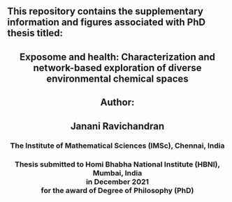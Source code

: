 <h2> This repository contains the supplementary information and figures associated with PhD thesis titled: </h2>
<h2 align="center"> Exposome and health: Characterization and network-based exploration of diverse environmental chemical spaces </h2>
<h2 align="center"> Author:</h2> 
<h2 align="center"> Janani Ravichandran </h2>
<h3 align="center"> The Institute of Mathematical Sciences (IMSc), Chennai, India </h3> 
<h3 align="center"> Thesis submitted to Homi Bhabha National Institute (HBNI), Mumbai, India <br> in December 2021 <br> for the award of Degree of Philosophy (PhD) </h3>
